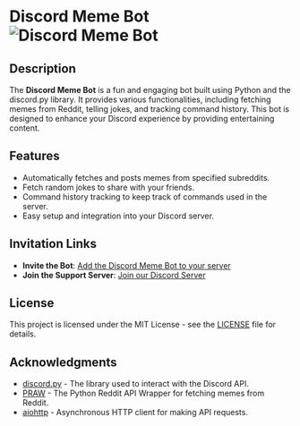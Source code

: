 # Discord Meme Bot ![Discord Meme Bot](https://img.shields.io/badge/Discord-Bot-blue?style=flat&logo=discord)

## Description
The **Discord Meme Bot** is a fun and engaging bot built using Python and the discord.py library. It provides various functionalities, including fetching memes from Reddit, telling jokes, and tracking command history. This bot is designed to enhance your Discord experience by providing entertaining content.

## Features
- Automatically fetches and posts memes from specified subreddits.
- Fetch random jokes to share with your friends.
- Command history tracking to keep track of commands used in the server.
- Easy setup and integration into your Discord server.

## Invitation Links
- **Invite the Bot**: [Add the Discord Meme Bot to your server](https://discord.com/oauth2/authorize?client_id=1325110227225546854&permissions=2147600384&integration_type=0&scope=bot+applications.commands)
- **Join the Support Server**: [Join our Discord Server](https://discord.gg/QegFaGhmmq)

## License
This project is licensed under the MIT License - see the [LICENSE](LICENSE.MIT) file for details.

## Acknowledgments
- [discord.py](https://discordpy.readthedocs.io/en/stable/) - The library used to interact with the Discord API.
- [PRAW](https://praw.readthedocs.io/en/latest/) - The Python Reddit API Wrapper for fetching memes from Reddit.
- [aiohttp](https://docs.aiohttp.org/en/stable/) - Asynchronous HTTP client for making API requests.